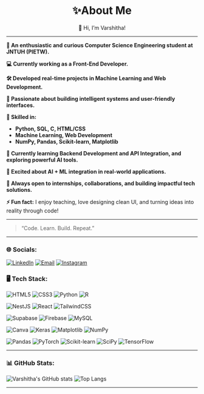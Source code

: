 <h1 align="center"> ✨About Me</h1>
<p align="center">👋 Hi, I’m Varshitha!</p>

---
**🌟 An enthusiastic and curious Computer Science Engineering student at JNTUH (PIETW).**

**💻 Currently working as a Front-End Developer.**

**🛠️ Developed real-time projects in Machine Learning and Web Development.**

**🚀 Passionate about building intelligent systems and user-friendly interfaces.**

**🧠 Skilled in:**  
- **Python, SQL, C, HTML/CSS**  
- **Machine Learning, Web Development**  
- **NumPy, Pandas, Scikit-learn, Matplotlib**

**🔧 Currently learning Backend Development and API Integration, and exploring powerful AI tools.**

**🤖 Excited about AI + ML integration in real-world applications.**

**🎯 Always open to internships, collaborations, and building impactful tech solutions.**


**⚡ Fun fact:** I enjoy teaching, love designing clean UI, and turning ideas into reality through code!

---

> “Code. Learn. Build. Repeat.”

---

### 🌐 Socials:

[![LinkedIn](https://img.shields.io/badge/LinkedIn-blue?style=for-the-badge&logo=linkedin&logoColor=white)](https://www.linkedin.com/in/varshitha-kagithala)
[![Email](https://img.shields.io/badge/Email-red?style=for-the-badge&logo=gmail&logoColor=white)](mailto:varshithakagithala@gmail.com)
[![Instagram](https://img.shields.io/badge/Instagram-E4405F?style=for-the-badge&logo=instagram&logoColor=white)](https://www.instagram.com/varshaaa_.24)

### 🖥 Tech Stack:

![HTML5](https://img.shields.io/badge/HTML5-E34F26?style=for-the-badge&logo=html5&logoColor=white)
![CSS3](https://img.shields.io/badge/CSS3-1572B6?style=for-the-badge&logo=css3&logoColor=white)
![Python](https://img.shields.io/badge/Python-3776AB?style=for-the-badge&logo=python&logoColor=white)
![R](https://img.shields.io/badge/R-276DC3?style=for-the-badge&logo=r&logoColor=white)

![NestJS](https://img.shields.io/badge/NestJS-E0234E?style=for-the-badge&logo=nestjs&logoColor=white)
![React](https://img.shields.io/badge/React-20232A?style=for-the-badge&logo=react&logoColor=61DAFB)
![TailwindCSS](https://img.shields.io/badge/TailwindCSS-38B2AC?style=for-the-badge&logo=tailwind-css&logoColor=white)

![Supabase](https://img.shields.io/badge/Supabase-3ECF8E?style=for-the-badge&logo=supabase&logoColor=white)
![Firebase](https://img.shields.io/badge/Firebase-FFCA28?style=for-the-badge&logo=firebase&logoColor=black)
![MySQL](https://img.shields.io/badge/MySQL-00758F?style=for-the-badge&logo=mysql&logoColor=white)

![Canva](https://img.shields.io/badge/Canva-00C4CC?style=for-the-badge&logo=canva&logoColor=white)
![Keras](https://img.shields.io/badge/Keras-D00000?style=for-the-badge&logo=keras&logoColor=white)
![Matplotlib](https://img.shields.io/badge/Matplotlib-ffffff?style=for-the-badge&logo=matplotlib&logoColor=black)
![NumPy](https://img.shields.io/badge/NumPy-013243?style=for-the-badge&logo=numpy&logoColor=white)

![Pandas](https://img.shields.io/badge/Pandas-150458?style=for-the-badge&logo=pandas&logoColor=white)
![PyTorch](https://img.shields.io/badge/PyTorch-EE4C2C?style=for-the-badge&logo=pytorch&logoColor=white)
![Scikit-learn](https://img.shields.io/badge/Scikit--Learn-F7931E?style=for-the-badge&logo=scikit-learn&logoColor=white)
![SciPy](https://img.shields.io/badge/SciPy-8CAAE6?style=for-the-badge&logo=scipy&logoColor=white)
![TensorFlow](https://img.shields.io/badge/TensorFlow-FF6F00?style=for-the-badge&logo=tensorflow&logoColor=white)


---

### 📊 GitHub Stats:

![Varshitha's GitHub stats](https://github-readme-stats.vercel.app/api?username=varshitha246&show_icons=true&theme=radical)
![Top Langs](https://github-readme-stats.vercel.app/api/top-langs/?username=varshitha246&layout=compact&theme=radical)

---

